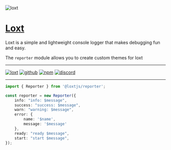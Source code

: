 ![loxt](https://user-images.githubusercontent.com/79442303/220187872-63a607d4-3648-468c-a90c-f685e0cfd5f3.png)

# [Loxt](https://loxt.js.org/)

Loxt is a simple and lightweight console logger that makes debugging fun and easy.

The `reporter` module allows you to create custom themes for loxt

---

[![loxt](https://img.shields.io/npm/v/loxt?color=%232161b8&logo=gitbook&style=for-the-badge&label=Docs)](https://loxt.js.org/)
[![github](https://img.shields.io/npm/v/loxt?color=%232161b8&logo=github&style=for-the-badge&label=GitHub)](https://github.com/loxtjs/loxt)
[![npm](https://img.shields.io/npm/v/loxt?color=%232161b8&logo=npm&style=for-the-badge)](https://npmjs.com/package/loxt)
[![discord](https://img.shields.io/discord/1002660982591586534?color=%09%235865F2&label=Discord&logo=discord&logoColor=%23FFF&style=for-the-badge)](https://discord.gg/fE4GNHsmcB)

---

```ts
import { Reporter } from '@loxtjs/reporter';

const reporter = new Reporter({
	info: "info: $message",
	success: "success: $message",
	warn: "warning: $message",
	error: {
		name: '$name',
		message: '$message'
	},
	ready: "ready $message",
	start: "start $message",
});
```
